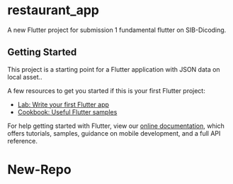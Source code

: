 # restaurant_app

A new Flutter project for submission 1 fundamental flutter on SIB-Dicoding.

## Getting Started

This project is a starting point for a Flutter application with JSON data on local asset..

A few resources to get you started if this is your first Flutter project:

- [Lab: Write your first Flutter app](https://flutter.dev/docs/get-started/codelab)
- [Cookbook: Useful Flutter samples](https://flutter.dev/docs/cookbook)

For help getting started with Flutter, view our
[online documentation](https://flutter.dev/docs), which offers tutorials,
samples, guidance on mobile development, and a full API reference.
# New-Repo
